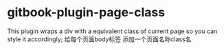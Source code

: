 # gitbook-plugin-page-class
This plugin wraps a div with a equivalent class of current page so you can style it accordingly; 给每个页面body标签 添加一个页面名称class名
